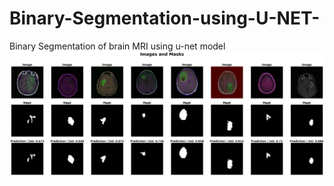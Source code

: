 # Binary-Segmentation-using-U-NET-
Binary Segmentation of brain MRI using u-net model
![image info](https://github.com/arjun-1215/Binary-Segmentation-using-U-NET-/blob/main/output_1.png)
